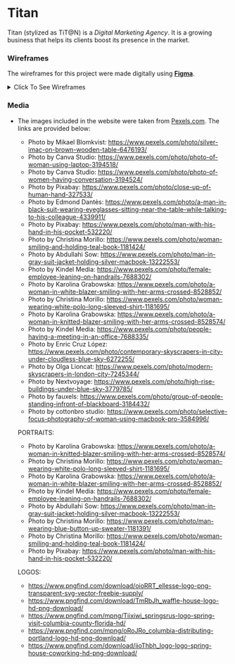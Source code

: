 # Titan

Titan (stylized as TiT@N) is a *Digital Marketing Agency*. It is a growing business that helps its clients boost its presence in the market.


### Wireframes ###
The wireframes for this project were made digitally using [**Figma**](https://www.figma.com/).


<details><summary>Click To See Wireframes</summary>

### Homepage
![Website Homepage Wireframe](./images/wireframes/homepage.png "Titan Homepage")
### About Page
![Website About Wireframe](./images/wireframes/about.png "Titan About Page")
### Contact Page
![Website Contact Wireframe](./images/wireframes/contact.png "Titan Contact Page")

</details>

### Media ###
- The images included in the website were taken from [Pexels.com](https://www.pexels.com/). The links are provided below:
    - Photo by Mikael Blomkvist: https://www.pexels.com/photo/silver-imac-on-brown-wooden-table-6476193/
    - Photo by Canva Studio: https://www.pexels.com/photo/photo-of-woman-using-laptop-3194518/
    - Photo by Canva Studio: https://www.pexels.com/photo/photo-of-women-having-conversation-3194524/
    - Photo by Pixabay: https://www.pexels.com/photo/close-up-of-human-hand-327533/
    - Photo by Edmond Dantès: https://www.pexels.com/photo/a-man-in-black-suit-wearing-eyeglasses-sitting-near-the-table-while-talking-to-his-colleague-4339911/
    - Photo by Pixabay: https://www.pexels.com/photo/man-with-his-hand-in-his-pocket-532220/
    - Photo by Christina Morillo: https://www.pexels.com/photo/woman-smiling-and-holding-teal-book-1181424/
    - Photo by Abdullahi  Sow: https://www.pexels.com/photo/man-in-gray-suit-jacket-holding-silver-macbook-13222553/
    - Photo by Kindel Media: https://www.pexels.com/photo/female-employee-leaning-on-handrails-7688302/
    - Photo by Karolina Grabowska: https://www.pexels.com/photo/a-woman-in-white-blazer-smiling-with-her-arms-crossed-8528852/
    - Photo by Christina Morillo: https://www.pexels.com/photo/woman-wearing-white-polo-long-sleeved-shirt-1181695/
    - Photo by Karolina Grabowska: https://www.pexels.com/photo/a-woman-in-knitted-blazer-smiling-with-her-arms-crossed-8528574/
    - Photo by Kindel Media: https://www.pexels.com/photo/people-having-a-meeting-in-an-office-7688335/
    - Photo by Enric Cruz López: https://www.pexels.com/photo/contemporary-skyscrapers-in-city-under-cloudless-blue-sky-6272255/
    - Photo by Olga Lioncat: https://www.pexels.com/photo/modern-skyscrapers-in-london-city-7245344/
    - Photo by Nextvoyage: https://www.pexels.com/photo/high-rise-buildings-under-blue-sky-3779785/
    - Photo by fauxels: https://www.pexels.com/photo/group-of-people-standing-infront-of-blackboard-3184432/
    - Photo by cottonbro studio: https://www.pexels.com/photo/selective-focus-photography-of-woman-using-macbook-pro-3584996/

    PORTRAITS:
    - Photo by Karolina Grabowska: https://www.pexels.com/photo/a-woman-in-knitted-blazer-smiling-with-her-arms-crossed-8528574/
    - Photo by Christina Morillo: https://www.pexels.com/photo/woman-wearing-white-polo-long-sleeved-shirt-1181695/
    - Photo by Karolina Grabowska: https://www.pexels.com/photo/a-woman-in-white-blazer-smiling-with-her-arms-crossed-8528852/
    - Photo by Kindel Media: https://www.pexels.com/photo/female-employee-leaning-on-handrails-7688302/
    - Photo by Abdullahi  Sow: https://www.pexels.com/photo/man-in-gray-suit-jacket-holding-silver-macbook-13222553/
    - Photo by Christina Morillo: https://www.pexels.com/photo/man-wearing-blue-button-up-sweater-1181391/
    - Photo by Christina Morillo: https://www.pexels.com/photo/woman-smiling-and-holding-teal-book-1181424/
    - Photo by Pixabay: https://www.pexels.com/photo/man-with-his-hand-in-his-pocket-532220/

    LOGOS:
    - https://www.pngfind.com/download/oioRRT_ellesse-logo-png-transparent-svg-vector-freebie-supply/
    - https://www.pngfind.com/download/TmRbJh_waffle-house-logo-hd-png-download/
    - https://www.pngfind.com/mpng/Tiixiwi_springsrus-logo-spring-visit-columbia-county-florida-hd/
    - https://www.pngfind.com/mpng/oRoJRo_columbia-distributing-portland-logo-hd-png-download/
    - https://www.pngfind.com/download/iioThbh_logo-logo-spring-house-coworking-hd-png-download/


